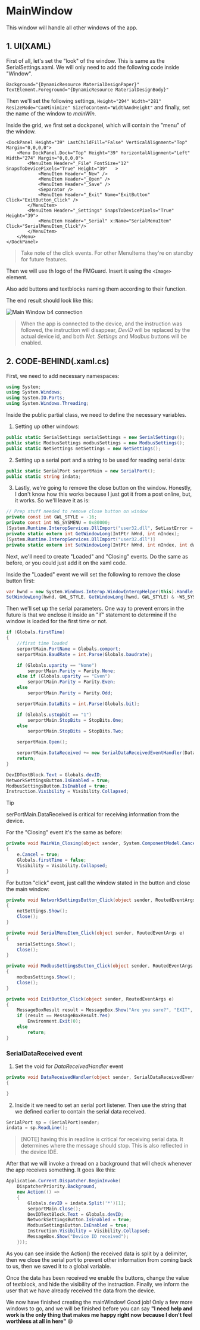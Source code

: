 # MainWindow
This window will handle all other windows of the app.

## 1. UI(XAML)
First of all, let's set the "look" of the window. This is same as the SerialSettings.xaml. We will only need to add the following code inside "Window".
```
Background="{DynamicResource MaterialDesignPaper}"
TextElement.Foreground="{DynamicResource MaterialDesignBody}"
```
Then we'll set the following settings, `Height="294" Width="281" ResizeMode="CanMinimize" SizeToContent="WidthAndHeight"` and finally, set the name of the window to *mainWin*.

Inside the grid, we first set a dockpanel, which will contain the "menu" of the window.
```
<DockPanel Height="39" LastChildFill="False" VerticalAlignment="Top" Margin="0,0,0,0">
    <Menu DockPanel.Dock="Top" Height="39" HorizontalAlignment="Left" Width="274" Margin="0,0,0,0">
        <MenuItem Header="_File" FontSize="12" SnapsToDevicePixels="True" Height="39"   >
            <MenuItem Header="_New" />
            <MenuItem Header="_Open" />
            <MenuItem Header="_Save" />
            <Separator />
            <MenuItem Header="_Exit" Name="ExitButton" Click="ExitButton_Click" />
        </MenuItem>
        <MenuItem Header="_Settings" SnapsToDevicePixels="True" Height="39">
            <MenuItem Header="_Serial" x:Name="SerialMenuItem" Click="SerialMenuItem_Click"/>
        </MenuItem>
    </Menu>
</DockPanel>
```
>Take note of the click events. For other MenuItems they're on standby for future features.

Then we will use th logo of the FMGuard. Insert it using the `<Image>` element.

Also add buttons and textblocks naming them according to their function.

The end result should look like this:

![](img/mainwindow2.png "Main Window b4 connection")

> When the app is connected to the device, and the instruction was followed, the instruction will disappear, *DevID* will be replaced by the actual device id, and both *Net. Settings* and *Modbus* buttons will be enabled.

## 2. CODE-BEHIND(.xaml.cs)
First, we need to add necessary namespaces:
```cs
using System;
using System.Windows;
using System.IO.Ports;
using System.Windows.Threading;
```
Inside the public partial class, we need to define the necessary variables.

1. Setting up other windows:
```cs
public static SerialSettings serialSettings = new SerialSettings();
public static ModbusSettings modbusSettings = new ModbusSettings();
public static NetSettings netSettings = new NetSettings();
```

2. Setting up a serial port and a string to be used for reading serial data:
```cs
public static SerialPort serportMain = new SerialPort();
public static string indata;
```

3. Lastly, we're going to remove the close button on the window. Honestly, I don't know how this works because I just got it from a post online, but, it works. So we'll leave it as is:
```cs
// Prep stuff needed to remove close button on window
private const int GWL_STYLE = -16;
private const int WS_SYSMENU = 0x80000;
[System.Runtime.InteropServices.DllImport("user32.dll", SetLastError = true)]
private static extern int GetWindowLong(IntPtr hWnd, int nIndex);
[System.Runtime.InteropServices.DllImport("user32.dll")]
private static extern int SetWindowLong(IntPtr hWnd, int nIndex, int dwNewLong);
```
Next, we'll need to create "Loaded" and "Closing" events. Do the same as before, or you could just add it on the xaml code.

Inside the "Loaded" event we will set the following to remove the close button first:
```cs
var hwnd = new System.Windows.Interop.WindowInteropHelper(this).Handle;
SetWindowLong(hwnd, GWL_STYLE, GetWindowLong(hwnd, GWL_STYLE) & ~WS_SYSMENU);
```
Then we'll set up the serial parameters. One way to prevent errors in the future is that we enclose it inside an "if" statement to determine if the window is loaded for the first time or not.
```cs
if (Globals.firstTime)
{
    //first time loaded
    serportMain.PortName = Globals.comport;
    serportMain.BaudRate = int.Parse(Globals.baudrate);

    if (Globals.uparity == "None")
        serportMain.Parity = Parity.None;
    else if (Globals.uparity == "Even")
        serportMain.Parity = Parity.Even;
    else
        serportMain.Parity = Parity.Odd;

    serportMain.DataBits = int.Parse(Globals.bit);

    if (Globals.ustopbit == "1")
        serportMain.StopBits = StopBits.One;
    else
        serportMain.StopBits = StopBits.Two;

    serportMain.Open();

    serportMain.DataReceived += new SerialDataReceivedEventHandler(DataReceivedHandler);
    return;
}

DevIDTextBlock.Text = Globals.devID;
NetworkSettingsButton.IsEnabled = true;
ModbusSettingsButton.IsEnabled = true;
Instruction.Visibility = Visibility.Collapsed;
```
> [!TIP]
>serPortMain.DataReceived is critical for receiving information from the device.

For the "Closing" event it's the same as before:
```cs
private void MainWin_Closing(object sender, System.ComponentModel.CancelEventArgs e)
{
    e.Cancel = true;
    Globals.firstTime = false;
    Visibility = Visibility.Collapsed;
}
```
For button "click" event, just call the window stated in the button and close the main window:
```cs
private void NetworkSettingsButton_Click(object sender, RoutedEventArgs e)
{
    netSettings.Show();
    Close();
}

private void SerialMenuItem_Click(object sender, RoutedEventArgs e)
{
    serialSettings.Show();
    Close();
}

private void ModbusSettingsButton_Click(object sender, RoutedEventArgs e)
{
    modbusSettings.Show();
    Close();
}

private void ExitButton_Click(object sender, RoutedEventArgs e)
{
    MessageBoxResult result = MessageBox.Show("Are you sure?", "EXIT", MessageBoxButton.YesNo);
    if (result == MessageBoxResult.Yes)
        Environment.Exit(0);
    else
        return;
}
```
### SerialDataReceived event
1. Set the void for *DataReceivedHandler* event
```cs
private void DataReceivedHandler(object sender, SerialDataReceivedEventArgs e)
{

}
```
2. Inside it we need to set an serial port listener. Then use the string that we defined earlier to contain the serial data received.
```cs
SerialPort sp = (SerialPort)sender;
indata = sp.ReadLine();
```
> [NOTE]
> having this in readline is critical for receiving serial data. It determines where the message should stop. This is also reflected in the device IDE.

After that we will invoke a thread on a background that will check whenever the app receives something. It goes like this:
```cs
Application.Current.Dispatcher.BeginInvoke(
    DispatcherPriority.Background,
    new Action(() => 
    {               
        Globals.devID = indata.Split('*')[1];
        serportMain.Close();
        DevIDTextBlock.Text = Globals.devID;
        NetworkSettingsButton.IsEnabled = true;
        ModbusSettingsButton.IsEnabled = true;
        Instruction.Visibility = Visibility.Collapsed;
        MessageBox.Show("Device ID received");
    }));
```
As you can see inside the Action() the received data is split by a delimiter, then we close the serial port to prevent other information from coming back to us, then we saved it to a global variable.

Once the data has been received we enable the buttons, change the value of textblock, and hide the visibility of the instruction. Finally, we inform the user that we have already received the data from the device.

We now have finished creating the mainWindow! Good job!
Only a few more windows to go, and we will be finished before you can say **"I need help and work is the only thing that makes me happy right now because I don't feel worthless at all in here"** :smile: